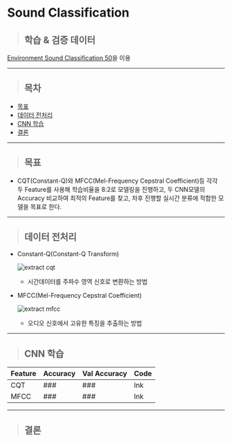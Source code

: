 # Sound Classification 

> ## 학습 & 검증 데이터
[Environment Sound Classification 50](https://www.kaggle.com/datasets/mmoreaux/environmental-sound-classification-50)을 이용

---

> ## 목차
- [목표](#목표)
- [데이터 전처리](#데이터-전처리)
- [CNN 학습](#cnn-학습)
- [결론](#결론)

---

> ## 목표

* CQT(Constant-Q)와 MFCC(Mel-Frequency Cepstral Coefficient)등 각각 두 Feature를 사용해 학습비율을 8:2로 모델링을 진행하고, 두 CNN모델의 Accuracy 비교하여 최적의 Feature를 찾고, 차후 진행할 실시간 분류에 적합한 모델을 목표로 한다.

---

> ## 데이터 전처리

* Constant-Q(Constant-Q Transform)

    ![extract cqt](https://user-images.githubusercontent.com/108206338/196156891-307ea1c0-8a86-4a15-b605-68300ddcb81f.png)

    * 시간데이터를 주파수 영역 신호로 변환하는 방법
    

* MFCC(Mel-Frequency Cepstral Coefficient)

    ![extract mfcc](https://user-images.githubusercontent.com/108206338/196156895-faea650a-2898-477c-99dd-c2dd56b46e9d.png)
    
    * 오디오 신호에서 고유한 특징을 추출하는 방법

---

> ## CNN 학습

|Feature|Accuracy|Val Accuracy|Code|
|---|---|---|---|
|CQT|###|###|lnk|
|MFCC|###|###|lnk|


---

> ## 결론

